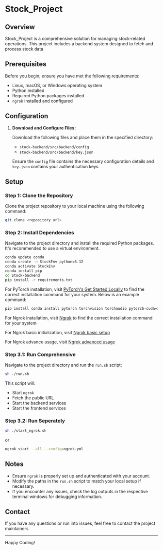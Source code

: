 # Stock_Project

## Overview

Stock_Project is a comprehensive solution for managing stock-related operations. This project includes a backend system designed to fetch and process stock data.

## Prerequisites

Before you begin, ensure you have met the following requirements:

- Linux, macOS, or Windows operating system
- Python installed
- Required Python packages installed
- `ngrok` installed and configured

## Configuration

1. **Download and Configure Files:**

    Download the following files and place them in the specified directory:

    - `stock-backend/src/backend/config`
    - `stock-backend/src/backend/key.json`

    Ensure the `config` file contains the necessary configuration details and `key.json` contains your authentication keys.

## Setup

### Step 1: Clone the Repository

Clone the project repository to your local machine using the following command:

```sh
git clone <repository_url>
```

### Step 2: Install Dependencies

Navigate to the project directory and install the required Python packages. It's recommended to use a virtual environment.

```sh
conda update conda
conda create -n StockEnv python=3.12
conda activate StockEnv
conda install pip
cd Stock-backend
pip install -r requirements.txt
```

For PyTorch installation, visit [PyTorch's Get Started Locally](https://pytorch.org/get-started/locally/) to find the correct installation command for your system. Below is an example command:

```sh
pip install conda install pytorch torchvision torchaudio pytorch-cuda=12.1 -c pytorch -c nvidia # search version for your own
```
For Ngrok installation, visit [Ngrok](https://ngrok.com/) to find the correct installation command for your system

For Ngrok basic initialization, visit [Ngrok basic setup](https://happy9990929.github.io/2022/06/13/frontend-ngrok/)

For Ngrok advance usage, visit [Ngrok advanced usage](https://medium.com/coding-with-fun-favor/%E9%97%9C%E6%96%BC-ngrok-%E7%9A%84%E4%BA%8C%E4%B8%89%E4%BA%8B-da12e19e4340)

### Step 3.1: Run Comprehensive

Navigate to the project directory and run the `run.sh` script:

```sh
sh ./run.sh
```

This script will:
- Start `ngrok`
- Fetch the public URL
- Start the backend services
- Start the frontend services

### Step 3.2: Run Seperately
```sh
sh ./start_ngrok.sh
```
or
```sh
ngrok start --all --config=ngrok.yml
```

## Notes

- Ensure `ngrok` is properly set up and authenticated with your account.
- Modify the paths in the `run.sh` script to match your local setup if necessary.
- If you encounter any issues, check the log outputs in the respective terminal windows for debugging information.

## Contact

If you have any questions or run into issues, feel free to contact the project maintainers.

---

Happy Coding!

